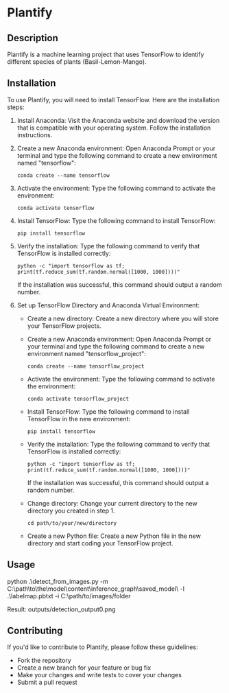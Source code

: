 # Plantify

## Description

Plantify is a machine learning project that uses TensorFlow to identify different species of plants (Basil-Lemon-Mango).

## Installation

To use Plantify, you will need to install TensorFlow. Here are the installation steps:

1. Install Anaconda: Visit the Anaconda website and download the version that is compatible with your operating system. Follow the installation instructions.

2. Create a new Anaconda environment: Open Anaconda Prompt or your terminal and type the following command to create a new environment named "tensorflow":

    `conda create --name tensorflow`

3. Activate the environment: Type the following command to activate the environment:

    `conda activate tensorflow`

4. Install TensorFlow: Type the following command to install TensorFlow:

    `pip install tensorflow`

5. Verify the installation: Type the following command to verify that TensorFlow is installed correctly:

    `python -c "import tensorflow as tf; print(tf.reduce_sum(tf.random.normal([1000, 1000])))"`

   If the installation was successful, this command should output a random number.

6. Set up TensorFlow Directory and Anaconda Virtual Environment:

    - Create a new directory: Create a new directory where you will store your TensorFlow projects.

    - Create a new Anaconda environment: Open Anaconda Prompt or your terminal and type the following command to create a new environment named "tensorflow_project":

        `conda create --name tensorflow_project`

    - Activate the environment: Type the following command to activate the environment:

        `conda activate tensorflow_project`

    - Install TensorFlow: Type the following command to install TensorFlow in the new environment:

        `pip install tensorflow`

    - Verify the installation: Type the following command to verify that TensorFlow is installed correctly:

        `python -c "import tensorflow as tf; print(tf.reduce_sum(tf.random.normal([1000, 1000])))"`

       If the installation was successful, this command should output a random number.

    - Change directory: Change your current directory to the new directory you created in step 1.

        `cd path/to/your/new/directory`

    - Create a new Python file: Create a new Python file in the new directory and start coding your TensorFlow project.

## Usage

python .\detect_from_images.py -m C:\path\to\the\model\content\inference_graph\saved_model\ -l .\labelmap.pbtxt -i C:\path/to/images/folder

Result:
outputs/detection_output0.png

## Contributing

If you'd like to contribute to Plantify, please follow these guidelines:
- Fork the repository
- Create a new branch for your feature or bug fix
- Make your changes and write tests to cover your changes
- Submit a pull request
